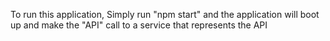 To run this application, Simply run "npm start" and the application will boot up and make the "API" call to a service that represents the API